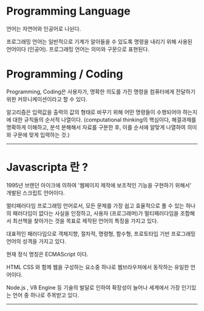 # Programming Language

언어는 자연어와 인공어로 나뉜다.

프로그래밍 언어는 일반적으로 기계가 알아들을 수 있도록 명령을 내리기 위해 사용된 언어이다 (인공어). 프로그래밍 언어는 의미와 구문으로 표현된다.

# Programming / Coding

Programming, Coding은 사용자가, 명확한 의도를 가진 명령을 컴퓨터에게 전달하기 위한 커뮤니케이션이라고 할 수 있다. 

알고리즘은 입력값을 출력의 값의 형태로 바꾸기 위해 어떤 명령들이 수행되어야 하는지에 대한 규칙들의 순서적 나열이다. (computational thinking의 핵심이다, 해결과제를 명확하게 이해하고, 분석 분해해서 자료를 구분한 후, 이를 순서에 알맞게 나열하여 의미와 구문에 맞게 입력하는 것.) 

---

# Javascripta 란 ?

1995년 브렌던 아이크에 의하여 '웹페이지 제작에 보조적인 기능을 구현하기 위해서' 개발된 스크립트 언어이다. 



멀티패러다임 프로그래밍 언어로서, 모든 문제를 가장 쉽고 효율적으로 풀 수 있는 하나의 패러다임이 없다는 사실을 인정하고, 사용자 (프로그래머)가 멀티패러다임을 조합해서 최선책을 찾아가는 것을 목표로 제작된 언어의 특징을 가지고 있다.

대표적인 패러다임으로 객체지향, 절차적, 명령형, 함수형, 프로토타입 기반 프로그래밍 언어의 성격을 가지고 있다.

현재 정식 명칭은 ECMAScript 이다. 

HTML CSS 와 함께 웹을 구성하는 요소중 하나로 웹브라우져에서 동작하는 유일한 언어이다.

Node.js , V8 Engine 등 기술의 발달로 인하여 확장성이 늘어나 세계에서 가장 인기있는 언어 중 하나로 주목받고 있다.

---

